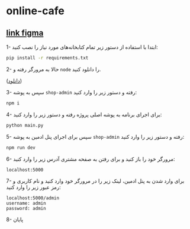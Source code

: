 # online-cafe

## [link figma](https://www.figma.com/file/1O8LxDuIUMaNoDm4O67i3x/Untitled?type=design&node-id=0%3A1&mode=design&t=rM0VuZUXq6F7XqGb-1)

1- ابتدا با استفاده از دستور زیر تمام کتابخانه‌های مورد نیاز را نصب کنید:

```bash
pip install -r requirements.txt
```

2- حالا به مرورگر رفته و `node` را دانلود کنید.

([دانلود](https://nodejs.org/en/download))

3- سپس به پوشه `shop-admin` رفته و دستور زیر را وارد کنید:

```bash
npm i
```

4- برای اجرای برنامه به پوشه اصلی پروژه رفته و دستور زیر را وارد کنید:

```bash
python main.py
```

5- سپس برای اجرای پنل ادمین به پوشه `shop-admin` رفته و دستور زیر را وارد کنید:

```bash
npm run dev
```

6- مرورگر خود را باز کنید و برای رفتن به صفحه مشتری آدرس زیر را وارد کنید:

```
localhost:5000
```

7- برای وارد شدن به پنل ادمین، لینک زیر را در مرورگر خود وارد کنید و نام کاربری و رمز عبور زیر را وارد کنید:

```
localhost:5000/admin
username: admin
password: admin
```

8- پایان
